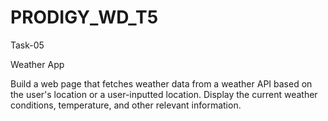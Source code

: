 # PRODIGY_WD_T5
Task-05

Weather App

Build a web page that fetches weather data from a weather API based on the user's location or a user-inputted location. Display the current weather conditions, temperature, and other relevant information.

